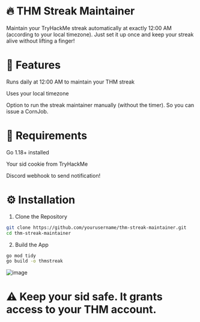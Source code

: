 # 🔥 THM Streak Maintainer
Maintain your TryHackMe streak automatically at exactly 12:00 AM (according to your local timezone). Just set it up once and keep your streak alive without lifting a finger!

# 🚀 Features
Runs daily at 12:00 AM to maintain your THM streak

Uses your local timezone

Option to run the streak maintainer manually (without the timer). So you can issue a CornJob.

# 🧱 Requirements
Go 1.18+ installed

Your sid cookie from TryHackMe

Discord webhook to send notification!

# ⚙️ Installation
1. Clone the Repository

```bash
git clone https://github.com/yourusername/thm-streak-maintainer.git
cd thm-streak-maintainer
```
2. Build the App

```bash
go mod tidy
go build -o thmstreak
```

![image](https://github.com/user-attachments/assets/0afd3b0c-68dd-4043-830b-e5fde1aa957f)


# ⚠️ Keep your sid safe. It grants access to your THM account.
